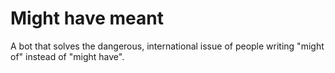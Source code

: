 # Might have meant
A bot that solves the dangerous, international issue of people writing "might of" instead of "might have".